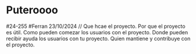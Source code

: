# Puteroooo
#24-255
#Ferran 23/10/2024
//
Que hcae el proyecto.
Por que el proyecto es útil.
Como pueden comezar los usuarios con el proyecto.
Donde pueden recibir ayuda los usuarios con tu proyecto.
Quien mantiene y contribuye con el proyecto.
